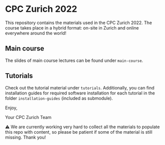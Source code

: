 # CPC Zurich 2022
This repository contains the materials used in the CPC Zurich 2022. The course takes place in a hybrid format: on-site in Zurich and online everywhere around the world!

## Main course

The slides of main course lectures can be found under `main-course`.

## Tutorials

Check out the tutorial material under `tutorials`. Additionally, you can find installation guides for required software installation for each tutorial in the folder `installation-guides` (included as submodule).



Enjoy,

Your CPC Zurich Team



⚠️ We are currently working very hard to collect all the materials to populate this repo with content, so please be patient if some of the material is still missing. Thank you!
